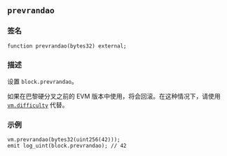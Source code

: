 ## `prevrandao`

### 签名

```solidity
function prevrandao(bytes32) external;
```

### 描述

设置 `block.prevrandao`。

如果在巴黎硬分叉之前的 EVM 版本中使用，将会回滚。在这种情况下，请使用 [`vm.difficulty`][prevrandao] 代替。

### 示例

```solidity
vm.prevrandao(bytes32(uint256(42)));
emit log_uint(block.prevrandao); // 42
```


[prevrandao]: ./difficulty.md